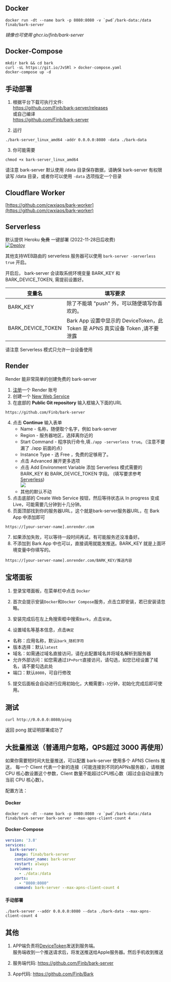 
## Docker 
```
docker run -dt --name bark -p 8080:8080 -v `pwd`/bark-data:/data finab/bark-server
```
*镜像也可使用 ghcr.io/finb/bark-server*

## Docker-Compose 
```
mkdir bark && cd bark
curl -sL https://git.io/JvSRl > docker-compose.yaml
docker-compose up -d
```
## 手动部署

1. 根据平台下载可执行文件:<br> <a href='https://github.com/Finb/bark-server/releases'>https://github.com/Finb/bark-server/releases</a><br>
或自己编译<br>
<a href="https://github.com/Finb/bark-server">https://github.com/Finb/bark-server</a>

2. 运行
```
./bark-server_linux_amd64 -addr 0.0.0.0:8080 -data ./bark-data
```
3. 你可能需要
```
chmod +x bark-server_linux_amd64
```
请注意 bark-server 默认使用 /data 目录保存数据，请确保 bark-server 有权限读写 /data 目录，或者你可以使用 `-data` 选项指定一个目录


## Cloudflare Worker
[https://github.com/cwxiaos/bark-worker](https://github.com/cwxiaos/bark-worker)


## Serverless 
  

  默认提供 Heroku ~~免费~~ 一键部署 (2022-11-28日后收费)<br>
  [![Deploy](https://www.herokucdn.com/deploy/button.svg)](https://heroku.com/deploy?template=https://github.com/finb/bark-server)<br>

  其他支持WEB路由的 serverless 服务器可以使用 `bark-server -serverless true` 开启。

  开启后， bark-server 会读取系统环境变量 BARK_KEY 和 BARK_DEVICE_TOKEN, 需提前设置好。

  | 变量名 | 填写要求 |
  | ---- | ---- |
  | BARK_KEY | 除了不能填 "push" 外，可以随便填写你喜欢的。|
  | BARK_DEVICE_TOKEN | Bark App 设置中显示的 DeviceToken，此 Token 是 APNS 真实设备 Token ,请不要泄露 |

  请注意 Serverless 模式只允许一台设备使用

## Render
Render 能非常简单的创建免费的 bark-server
1. [注册](https://dashboard.render.com/register/)一个 Render 账号
2. 创建一个 [New Web Service](https://dashboard.render.com/select-repo?type=web)
3. 在底部的 **Public Git repository** 输入框输入下面的URL
```
https://github.com/Finb/bark-server
```
4. 点击 **Continue** 输入表单
   * Name - 名称，随便取个名字，例如 bark-server
   * Region - 服务器地区，选择离你近的
   * Start Command - 程序执行命令,填`./app -serverless true`。（注意不要漏了 ./app 前面的点）
   * Instance Type - 选 Free ，免费的足够用了。
   * 点击 Advanced 展开更多选项
   * 点击 Add Environment Variable 添加 Serverless 模式需要的 BARK_KEY 和 BARK_DEVICE_TOKEN 字段。 (填写要求参考 [Serverless](#Serverless)) <br><img src="../_media/environment.png" />
   * 其他的默认不动
5. 点击底部的 Create Web Service 按钮，然后等待状态从 In progress 变成 Live，可能需要几分钟到十几分钟。
6. 页面顶部找到你的服务器URL，这个就是bark-server服务器URL，在 Bark App 中添加即可
```
https://[your-server-name].onrender.com
```
7. 如果添加失败，可以等待一段时间再试，有可能服务还没准备好。
8. 不添加到 Bark App 中也可以，直接调用就能发推送。BARK_KEY 就是上面环境变量中你填写的。
```
https://[your-server-name].onrender.com/BARK_KEY/推送内容
```

## 宝塔面板

1. 登录宝塔面板，在菜单栏中点击 `Docker`

2. 首次会提示安装`Docker`和`Docker Compose`服务，点击立即安装，若已安装请忽略。

3. 安装完成后在左上角搜索框中搜索`Bark`，点击`安装`。

4. 设置域名等基本信息，点击`确定`
- 名称：应用名称，默认`bark_随机字符`
- 版本选择：默认`latest`
- 域名：如需通过域名直接访问，请在此配置域名并将域名解析到服务器
- 允许外部访问：如您需通过`IP+Port`直接访问，请勾选，如您已经设置了域名，请不要勾选此处
- 端口：默认`8080`，可自行修改

5. 提交后面板会自动进行应用初始化，大概需要`1-3`分钟，初始化完成后即可使用。

## 测试
```
curl http://0.0.0.0:8080/ping
```
返回 pong 就证明部署成功了

## 大批量推送（普通用户忽略，QPS超过 3000 再使用）
如果你需要短时间大批量推送，可以配置 bark-server 使用多个 APNS Clients 推送，
每一个 Client 代表一个新的连接（可能连接到不同的APNs服务器），请根据 CPU 核心数设置这个参数，Client 数量不能超过CPU核心数（超过会自动设置为当前 CPU 核心数）。

配置方法：
#### Docker
```
docker run -dt --name bark -p 8080:8080 -v `pwd`/bark-data:/data finab/bark-server bark-server --max-apns-client-count 4
```

#### Docker-Compose 
```yaml
version: '3.8'
services:
  bark-server:
    image: finab/bark-server
    container_name: bark-server
    restart: always
    volumes:
      - ./data:/data
    ports:
      - "8080:8080"
    command: bark-server --max-apns-client-count 4
```

#### 手动部署
```
./bark-server --addr 0.0.0.0:8080 --data ./bark-data --max-apns-client-count 4
```


## 其他

1. APP端负责将<a href="https://developer.apple.com/documentation/uikit/uiapplicationdelegate/1622958-application">DeviceToken</a>发送到服务端。 <br>服务端收到一个推送请求后，将发送推送给Apple服务器。然后手机收到推送

2. 服务端代码: <a href='https://github.com/Finb/bark-server'>https://github.com/Finb/bark-server</a><br>

3. App代码: <a href="https://github.com/Finb/Bark">https://github.com/Finb/Bark</a>

